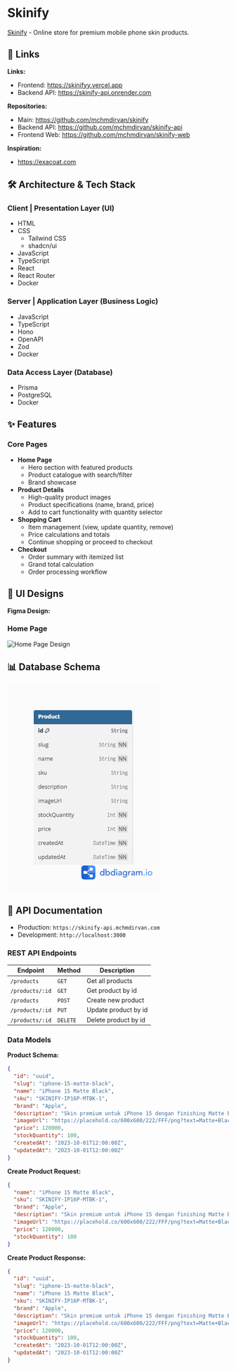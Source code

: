 # Skinify

[Skinify](https://skinify.mchmdirvan.com) - Online store for premium mobile phone skin products.

## 🔗 Links

**Links:**

- Frontend: <https://skinifyy.vercel.app>
- Backend API: <https://skinify-api.onrender.com>

**Repositories:**

- Main: <https://github.com/mchmdirvan/skinify>
- Backend API: <https://github.com/mchmdirvan/skinify-api>
- Frontend Web: <https://github.com/mchmdirvan/skinify-web>

**Inspiration:**

- <https://exacoat.com>

## 🛠️ Architecture & Tech Stack

### Client | Presentation Layer (UI)

- HTML
- CSS
  - Tailwind CSS
  - shadcn/ui
- JavaScript
- TypeScript
- React
- React Router
- Docker

### Server | Application Layer (Business Logic)

- JavaScript
- TypeScript
- Hono
- OpenAPI
- Zod
- Docker

### Data Access Layer (Database)

- Prisma
- PostgreSQL
- Docker

## ✨ Features

### Core Pages

- **Home Page**
  - Hero section with featured products
  - Product catalogue with search/filter
  - Brand showcase
- **Product Details**
  - High-quality product images
  - Product specifications (name, brand, price)
  - Add to cart functionality with quantity selector
- **Shopping Cart**
  - Item management (view, update quantity, remove)
  - Price calculations and totals
  - Continue shopping or proceed to checkout
- **Checkout**
  - Order summary with itemized list
  - Grand total calculation
  - Order processing workflow

## 🎨 UI Designs

**Figma Design:**

### Home Page

<img alt="Home Page Design" src="./designs/home.jpg" width="400" />

## 📊 Database Schema

![Entity Relationship Diagram](/assets/erd.png)

## 🚀 API Documentation

- Production: `https://skinify-api.mchmdirvan.com`
- Development: `http://localhost:3000`

### REST API Endpoints

| Endpoint        | Method   | Description          |
| --------------- | -------- | -------------------- |
| `/products`     | `GET`    | Get all products     |
| `/products/:id` | `GET`    | Get product by id    |
| `/products`     | `POST`   | Create new product   |
| `/products/:id` | `PUT`    | Update product by id |
| `/products/:id` | `DELETE` | Delete product by id |

### Data Models

**Product Schema:**

```json
{
  "id": "uuid",
  "slug": "iphone-15-matte-black",
  "name": "iPhone 15 Matte Black",
  "sku": "SKINIFY-IP16P-MTBK-1",
  "brand": "Apple",
  "description": "Skin premium untuk iPhone 15 dengan finishing Matte Black yang elegan. Melindungi dari goresan tanpa menambah ketebalan.",
  "imageUrl": "https://placehold.co/600x600/222/FFF/png?text=Matte+Black",
  "price": 120000,
  "stockQuantity": 100,
  "createdAt": "2023-10-01T12:00:00Z",
  "updatedAt": "2023-10-01T12:00:00Z"
}
```

**Create Product Request:**

```json
{
  "name": "iPhone 15 Matte Black",
  "sku": "SKINIFY-IP16P-MTBK-1",
  "brand": "Apple",
  "description": "Skin premium untuk iPhone 15 dengan finishing Matte Black yang elegan. Melindungi dari goresan tanpa menambah ketebalan.",
  "imageUrl": "https://placehold.co/600x600/222/FFF/png?text=Matte+Black",
  "price": 120000,
  "stockQuantity": 100
}
```

**Create Product Response:**

```json
{
  "id": "uuid",
  "slug": "iphone-15-matte-black",
  "name": "iPhone 15 Matte Black",
  "sku": "SKINIFY-IP16P-MTBK-1",
  "brand": "Apple",
  "description": "Skin premium untuk iPhone 15 dengan finishing Matte Black yang elegan. Melindungi dari goresan tanpa menambah ketebalan.",
  "imageUrl": "https://placehold.co/600x600/222/FFF/png?text=Matte+Black",
  "price": 120000,
  "stockQuantity": 100,
  "createdAt": "2023-10-01T12:00:00Z",
  "updatedAt": "2023-10-01T12:00:00Z"
}
```
